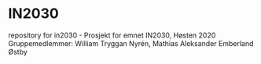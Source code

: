 # IN2030
repository for in2030 - Prosjekt for emnet IN2030, Høsten 2020
Gruppemedlemmer: William Tryggan Nyrén, Mathias Aleksander Emberland Østby

